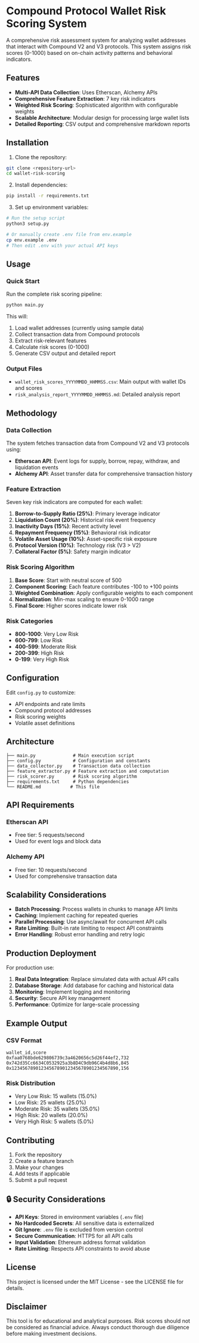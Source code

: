 # Compound Protocol Wallet Risk Scoring System

A comprehensive risk assessment system for analyzing wallet addresses that interact with Compound V2 and V3 protocols. This system assigns risk scores (0-1000) based on on-chain activity patterns and behavioral indicators.

## Features

- **Multi-API Data Collection**: Uses Etherscan, Alchemy APIs
- **Comprehensive Feature Extraction**: 7 key risk indicators
- **Weighted Risk Scoring**: Sophisticated algorithm with configurable weights
- **Scalable Architecture**: Modular design for processing large wallet lists
- **Detailed Reporting**: CSV output and comprehensive markdown reports

## Installation

1. Clone the repository:
```bash
git clone <repository-url>
cd wallet-risk-scoring
```

2. Install dependencies:
```bash
pip install -r requirements.txt
```

3. Set up environment variables:
```bash
# Run the setup script
python3 setup.py

# Or manually create .env file from env.example
cp env.example .env
# Then edit .env with your actual API keys
```

## Usage

### Quick Start

Run the complete risk scoring pipeline:

```bash
python main.py
```

This will:
1. Load wallet addresses (currently using sample data)
2. Collect transaction data from Compound protocols
3. Extract risk-relevant features
4. Calculate risk scores (0-1000)
5. Generate CSV output and detailed report

### Output Files

- `wallet_risk_scores_YYYYMMDD_HHMMSS.csv`: Main output with wallet IDs and scores
- `risk_analysis_report_YYYYMMDD_HHMMSS.md`: Detailed analysis report

## Methodology

### Data Collection

The system fetches transaction data from Compound V2 and V3 protocols using:

- **Etherscan API**: Event logs for supply, borrow, repay, withdraw, and liquidation events
- **Alchemy API**: Asset transfer data for comprehensive transaction history


### Feature Extraction

Seven key risk indicators are computed for each wallet:

1. **Borrow-to-Supply Ratio (25%)**: Primary leverage indicator
2. **Liquidation Count (20%)**: Historical risk event frequency
3. **Inactivity Days (15%)**: Recent activity level
4. **Repayment Frequency (15%)**: Behavioral risk indicator
5. **Volatile Asset Usage (10%)**: Asset-specific risk exposure
6. **Protocol Version (10%)**: Technology risk (V3 > V2)
7. **Collateral Factor (5%)**: Safety margin indicator

### Risk Scoring Algorithm

1. **Base Score**: Start with neutral score of 500
2. **Component Scoring**: Each feature contributes -100 to +100 points
3. **Weighted Combination**: Apply configurable weights to each component
4. **Normalization**: Min-max scaling to ensure 0-1000 range
5. **Final Score**: Higher scores indicate lower risk

### Risk Categories

- **800-1000**: Very Low Risk
- **600-799**: Low Risk
- **400-599**: Moderate Risk
- **200-399**: High Risk
- **0-199**: Very High Risk

## Configuration

Edit `config.py` to customize:

- API endpoints and rate limits
- Compound protocol addresses
- Risk scoring weights
- Volatile asset definitions

## Architecture

```
├── main.py              # Main execution script
├── config.py            # Configuration and constants
├── data_collector.py    # Transaction data collection
├── feature_extractor.py # Feature extraction and computation
├── risk_scorer.py       # Risk scoring algorithm
├── requirements.txt     # Python dependencies
└── README.md           # This file
```

## API Requirements

### Etherscan API
- Free tier: 5 requests/second
- Used for event logs and block data

### Alchemy API
- Free tier: 10 requests/second
- Used for comprehensive transaction data


## Scalability Considerations

- **Batch Processing**: Process wallets in chunks to manage API limits
- **Caching**: Implement caching for repeated queries
- **Parallel Processing**: Use async/await for concurrent API calls
- **Rate Limiting**: Built-in rate limiting to respect API constraints
- **Error Handling**: Robust error handling and retry logic

## Production Deployment

For production use:

1. **Real Data Integration**: Replace simulated data with actual API calls
2. **Database Storage**: Add database for caching and historical data
3. **Monitoring**: Implement logging and monitoring
4. **Security**: Secure API key management
5. **Performance**: Optimize for large-scale processing

## Example Output

### CSV Format
```csv
wallet_id,score
0xfaa0768bde629806739c3a4620656c5d26f44ef2,732
0x742d35Cc6634C0532925a3b8D4C9db96C4b4d8b6,845
0x1234567890123456789012345678901234567890,156
```

### Risk Distribution
- Very Low Risk: 15 wallets (15.0%)
- Low Risk: 25 wallets (25.0%)
- Moderate Risk: 35 wallets (35.0%)
- High Risk: 20 wallets (20.0%)
- Very High Risk: 5 wallets (5.0%)

## Contributing

1. Fork the repository
2. Create a feature branch
3. Make your changes
4. Add tests if applicable
5. Submit a pull request

## 🔒 Security Considerations

- **API Keys**: Stored in environment variables (`.env` file)
- **No Hardcoded Secrets**: All sensitive data is externalized
- **Git Ignore**: `.env` file is excluded from version control
- **Secure Communication**: HTTPS for all API calls
- **Input Validation**: Ethereum address format validation
- **Rate Limiting**: Respects API constraints to avoid abuse


## License

This project is licensed under the MIT License - see the LICENSE file for details.

## Disclaimer

This tool is for educational and analytical purposes. Risk scores should not be considered as financial advice. Always conduct thorough due diligence before making investment decisions. 
